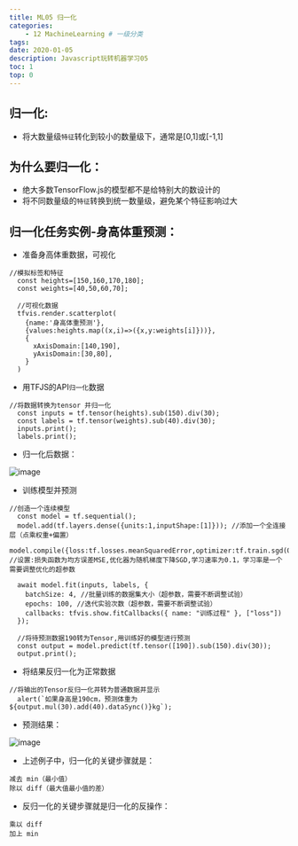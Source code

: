 ```yaml
---
title: ML05 归一化
categories:
    - 12 MachineLearning # 一级分类
tags:
date: 2020-01-05
description: Javascript玩转机器学习05
toc: 1
top: 0
---
```

## 归一化:
- 将大数量级`特征`转化到较小的数量级下，通常是[0,1]或[-1,1]

## 为什么要归一化：
- 绝大多数TensorFlow.js的模型都不是给特别大的数设计的
- 将不同数量级的`特征`转换到统一数量级，避免某个特征影响过大

## 归一化任务实例-身高体重预测：
- 准备身高体重数据，可视化


```
//模拟标签和特征
  const heights=[150,160,170,180];
  const weights=[40,50,60,70];

  //可视化数据
  tfvis.render.scatterplot(
    {name:'身高体重预测'},
    {values:heights.map((x,i)=>({x,y:weights[i]}))},
    {
      xAxisDomain:[140,190],
      yAxisDomain:[30,80],
    }
  )
```


- 用TFJS的API`归一化`数据


```
//将数据转换为tensor 并归一化
  const inputs = tf.tensor(heights).sub(150).div(30);
  const labels = tf.tensor(weights).sub(40).div(30);
  inputs.print();
  labels.print();
```

- 归一化后数据：

![image](/images/ai/28.png)


- 训练模型并预测


```
//创造一个连续模型
  const model = tf.sequential();
  model.add(tf.layers.dense({units:1,inputShape:[1]})); //添加一个全连接层（点乘权重+偏置）
  model.compile({loss:tf.losses.meanSquaredError,optimizer:tf.train.sgd(0.1)});  //设置:损失函数为均方误差MSE,优化器为随机梯度下降SGD,学习速率为0.1，学习率是一个需要调整优化的超参数

  await model.fit(inputs, labels, {
    batchSize: 4, //批量训练的数据集大小（超参数，需要不断调整试验）
    epochs: 100, //迭代实验次数（超参数，需要不断调整试验）
    callbacks: tfvis.show.fitCallbacks({ name: "训练过程" }, ["loss"])
  });

  //将待预测数据190转为Tensor,用训练好的模型进行预测
  const output = model.predict(tf.tensor([190]).sub(150).div(30)); 
  output.print();
```


- 将结果反归一化为正常数据


```
//将输出的Tensor反归一化并转为普通数据并显示
  alert(`如果身高是190cm，预测体重为${output.mul(30).add(40).dataSync()}kg`); 
```

- 预测结果：

![image](/images/ai/29.png)

- 上述例子中，归一化的关键步骤就是：
```
减去 min（最小值）
除以 diff（最大值最小值的差）
```

- 反归一化的关键步骤就是归一化的反操作：
```
乘以 diff
加上 min
```



